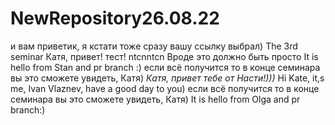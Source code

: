 # NewRepository26.08.22
и вам приветик, я кстати тоже сразу вашу ссылку выбрал)
The 3rd seminar
Катя, привет! тест!
ntcnntcn
Вроде это должно быть просто
It is hello from Stan and pr branch :)
если всё получится то в конце семинара вы это сможете увидеть, Катя)
*Катя, привет тебе от Насти!)))*
Hi Kate, it,s me, Ivan Vlaznev, have a good day to you)
если всё получится то в конце семинара вы это сможете увидеть, Катя)
It is hello from Olga and pr branch:)